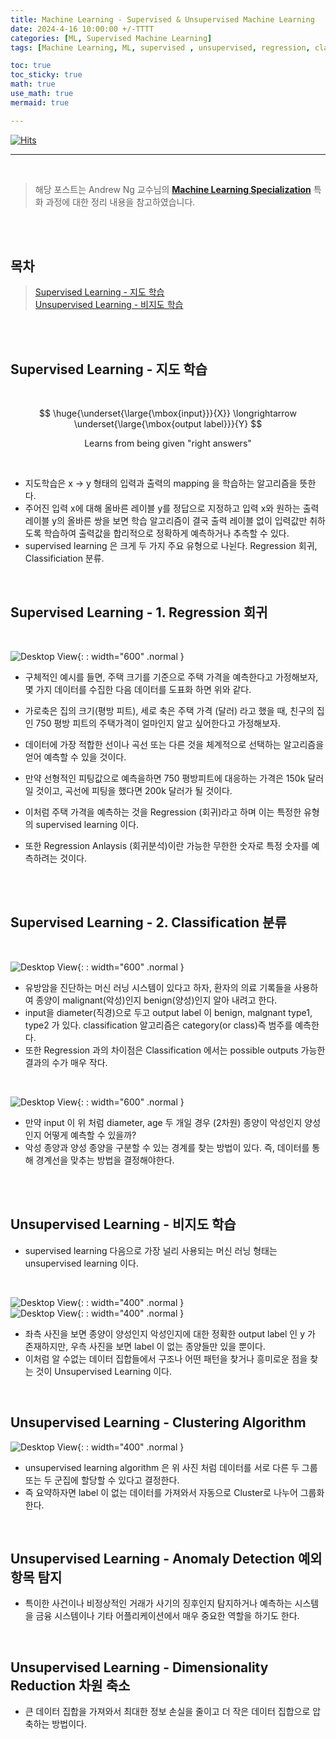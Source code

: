 ```yaml
---
title: Machine Learning - Supervised & Unsupervised Machine Learning
date: 2024-4-16 10:00:00 +/-TTTT
categories: [ML, Supervised Machine Learning]
tags: [Machine Learning, ML, supervised , unsupervised, regression, classification, clustering algorithm]     # TAG names should always be lowercase

toc: true
toc_sticky: true
math: true  
use_math: true
mermaid: true

---
```


[![Hits](https://hits.seeyoufarm.com/api/count/incr/badge.svg?url=https%3A%2F%2Fepheria.github.io&count_bg=%2379C83D&title_bg=%23555555&icon=&icon_color=%23E7E7E7&title=views&edge_flat=false)](https://hits.seeyoufarm.com)

---

<br>

> 해당 포스트는 Andrew Ng 교수님의  [**Machine Learning Specialization**](https://www.coursera.org/specializations/machine-learning-introduction) 특화 과정에 대한 정리 내용을 참고하였습니다.

<br>
<br>

## 목차

> [Supervised Learning - 지도 학습](#supervised-learning---지도-학습)     
> [Unsupervised Learning - 비지도 학습](#unsupervised-learning---비지도-학습)

<br>
<br>

## Supervised Learning - 지도 학습

<br>

$$ \huge{\underset{\large{\mbox{input}}}{X}}  \longrightarrow \underset{\large{\mbox{output label}}}{Y} $$

$$ \mbox{Learns from being given "right answers"} $$

<br>

- 지도학습은 x -> y 형태의 입력과 출력의 mapping 을 학습하는 알고리즘을 뜻한다. 
- 주어진 입력 x에 대해 올바른 레이블 y를 정답으로 지정하고 입력 x와 원하는 출력 레이블 y의 올바른 쌍을 보면 학습 알고리즘이 결국 출력 레이블 없이 입력값만 취하도록 학습하여 출력값을 합리적으로 정확하게 예측하거나 추측할 수 있다.
- supervised learning 은 크게 두 가지 주요 유형으로 나뉜다. Regression 회귀, Classificiation 분류.

<br>

## Supervised Learning - 1. Regression 회귀

<br>

![Desktop View](/assets/img/post/ml/ml01_01.png){: : width="600" .normal }     

- 구체적인 예시를 들면, 주택 크기를 기준으로 주택 가격을 예측한다고 가정해보자, 몇 가지 데이터를 수집한 다음 데이터를 도표화 하면 위와 같다.
- 가로축은 집의 크기(평방 피트), 세로 축은 주택 가격 (달러) 라고 했을 때, 친구의 집인 750 평방 피트의 주택가격이 얼마인지 알고 싶어한다고 가정해보자.

- 데이터에 가장 적합한 선이나 곡선 또는 다른 것을 체계적으로 선택하는 알고리즘을 얻어 예측할 수 있을 것이다.
- 만약 선형적인 피팅값으로 예측을하면 750 평방피트에 대응하는 가격은 150k 달러 일 것이고, 곡선에 피팅을 했다면 200k 달러가 될 것이다.

- 이처럼 주택 가격을 예측하는 것을 Regression (회귀)라고 하며 이는 특정한 유형의 supervised learning 이다.
- 또한 Regression Anlaysis (회귀분석)이란 가능한 무한한 숫자로 특정 숫자를 예측하려는 것이다.

<br>
<br>

## Supervised Learning - 2. Classification 분류

<br>

![Desktop View](/assets/img/post/ml/ml01_02.png){: : width="600" .normal }     

- 유방암을 진단하는 머신 러닝 시스템이 있다고 하자, 환자의 의료 기록들을 사용하여 종양이 malignant(악성)인지 benign(양성)인지 알아 내려고 한다. 
- input을 diameter(직경)으로 두고 output label 이 benign, malgnant type1, type2 가 있다. classification 알고리즘은 category(or class)즉 범주를 예측한다.
- 또한 Regression 과의 차이점은 Classification 에서는 possible outputs 가능한 결과의 수가 매우 작다.

<br>

![Desktop View](/assets/img/post/ml/ml01_03.png){: : width="600" .normal }     

- 만약 input 이 위 처럼 diameter, age 두 개일 경우 (2차원) 종양이 악성인지 양성인지 어떻게 예측할 수 있을까?
- 악성 종양과 양성 종양을 구분할 수 있는 경계를 찾는 방법이 있다. 즉, 데이터를 통해 경계선을 맞추는 방법을 결정해야한다. 

<br>
<br>

## Unsupervised Learning - 비지도 학습

- supervised learning 다음으로 가장 널리 사용되는 머신 러닝 형태는 unsupervised learning 이다. 

<br>

![Desktop View](/assets/img/post/ml/ml01_04.png){: : width="400" .normal }     
![Desktop View](/assets/img/post/ml/ml01_05.png){: : width="400" .normal }     

- 좌측 사진을 보면 종양이 양성인지 악성인지에 대한 정확한 output label 인 y 가 존재하지만, 우측 사진을 보면 label 이 없는 종양들만 있을 뿐이다.
- 이처럼 알 수없는 데이터 집합들에서 구조나 어떤 패턴을 찾거나 흥미로운 점을 찾는 것이 Unsupervised Learning 이다.

<br>

## Unsupervised Learning - Clustering Algorithm

![Desktop View](/assets/img/post/ml/ml01_05.png){: : width="400" .normal }     

- unsupervised learning algorithm 은 위 사진 처럼 데이터를 서로 다른 두 그룹 또는 두 군집에 할당할 수 있다고 결정한다.
- 즉 요약하자면 label 이 없는 데이터를 가져와서 자동으로 Cluster로 나누어 그룹화 한다.

<br>

## Unsupervised Learning - Anomaly Detection 예외 항목 탐지

- 특이한 사건이나 비정상적인 거래가 사기의 징후인지 탐지하거나 예측하는 시스템을 금융 시스템이나 기타 어플리케이션에서 매우 중요한 역할을 하기도 한다.

<br>

## Unsupervised Learning - Dimensionality Reduction 차원 축소

- 큰 데이터 집합을 가져와서 최대한 정보 손실을 줄이고 더 작은 데이터 집합으로 압축하는 방법이다.

